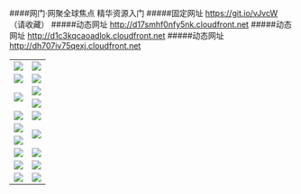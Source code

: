 ####网门·网聚全球焦点 精华资源入门
#####固定网址 https://git.io/vJvcW （请收藏）
#####动态网址 http://d17smhf0nfy5nk.cloudfront.net
#####动态网址 http://d1c3kqcaoadlok.cloudfront.net
#####动态网址 http://dh707iv75qexj.cloudfront.net
<table>
  <tr height="1"></tr>
  <tr>
    <td><a href="https://d17smhf0nfy5nk.cloudfront.net" target="_blank"><img src="https://d17smhf0nfy5nk.cloudfront.net/Up/0WMDT0.jpg" /></a></td>
    <td><a href="https://d17smhf0nfy5nk.cloudfront.net/oNote.aspx" target="_blank"><img src="https://d17smhf0nfy5nk.cloudfront.net/Up/0WZTT0.jpg" /></a></td>
  </tr>
  <tr>
    <td><a href="https://duaitqxt4nl89.cloudfront.net/99" target="_blank"><img src="https://d17smhf0nfy5nk.cloudfront.net/Up/0DTW.jpg"/></a></td>
    <td><a href="https://d17smhf0nfy5nk.cloudfront.net/ogST.aspx" target="_blank"><img src="https://d17smhf0nfy5nk.cloudfront.net/Up/ST.jpg"/></a></td>
  </tr>
  <tr>
    <td rowspan=2><a href="https://d17smhf0nfy5nk.cloudfront.net/ogUP.aspx?name=WJ.mp4" target="_blank"><img src="https://d17smhf0nfy5nk.cloudfront.net/Up/WJ.jpg" /></a></td>
    <td><a href="https://d17smhf0nfy5nk.cloudfront.net/ogUP.aspx?name=DKC.mp4&count=13" target="_blank"><img src="https://d17smhf0nfy5nk.cloudfront.net/Up/DKC.jpg" /></a></td> 
  </tr>
  <tr>
    <td><a href="https://d17smhf0nfy5nk.cloudfront.net/ogUP.aspx?name=LRWS.mp4&count=6B:12,5A:10,5B:35,4A:14,4B:19,3A:10,3B:26,2A:16,2B:21,1A:23,1B:29" target="_blank"><img src="https://d17smhf0nfy5nk.cloudfront.net/Up/LRWS.jpg" /></a></td>
  </tr>
  <tr>
    <td><a href="https://d17smhf0nfy5nk.cloudfront.net/ogUP.aspx?name=WJZM.mp4&count=9" target="_blank"><img src="https://d17smhf0nfy5nk.cloudfront.net/Up/WJZM.jpg" /></a></td>
    <td><a href="https://d17smhf0nfy5nk.cloudfront.net/ogUP.aspx?name=XTFY.mp4&count=9" target="_blank"><img src="https://d17smhf0nfy5nk.cloudfront.net/Up/XTFY.jpg" /></a></td>
  </tr>
  <tr>
    <td><a href="https://d17smhf0nfy5nk.cloudfront.net/ogUP.aspx?name=JQR.mp4&count=2" target="_blank"><img src="https://d17smhf0nfy5nk.cloudfront.net/Up/JQR.jpg" /></a></td>   
    <td rowspan=2><a href="https://d17smhf0nfy5nk.cloudfront.net/ogUP.aspx?name=JP.mp4&count=9" target="_blank"><img src="https://d17smhf0nfy5nk.cloudfront.net/Up/JP.jpg" /></td>
  </tr>
  <tr>
    <td><a href="https://d17smhf0nfy5nk.cloudfront.net/ogUP.aspx?name=MTDWH.mp4&count=28" target="_blank"><img src="https://d17smhf0nfy5nk.cloudfront.net/Up/MTDWH.jpg" /></a></td>
  </tr>
  <tr>
    <td><a href="https://d17smhf0nfy5nk.cloudfront.net/ogUP.aspx?name=4SZG.mp4&count=05:7,04:20&current=05:7" target="_blank"><img src="https://d17smhf0nfy5nk.cloudfront.net/Up/4SZG0.jpg" /></a></td>
    <td><a href="https://d17smhf0nfy5nk.cloudfront.net/ogUP.aspx?name=4SDJ.mp4&count=05:20,04:52&current=05:20" target="_blank"><img src="https://d17smhf0nfy5nk.cloudfront.net/Up/4SDJ0.jpg" /></a></td>
  </tr>
  <tr>
    <td><a href="https://d17smhf0nfy5nk.cloudfront.net/ogUP.aspx?name=FG.zip" target="_blank"><img src="https://d17smhf0nfy5nk.cloudfront.net/Up/FG.jpg" /></a></td>
    <td><a href="https://d17smhf0nfy5nk.cloudfront.net/ogUP.aspx?name=FGA.apk" target="_blank"><img src="https://d17smhf0nfy5nk.cloudfront.net/Up/FGA.jpg" /></a></td>
  </tr>
  <tr>
    <td><a href="https://d17smhf0nfy5nk.cloudfront.net/ogUP.aspx?name=U.zip" target="_blank"><img src="https://d17smhf0nfy5nk.cloudfront.net/Up/U.jpg" /></a></td>
    <td><a href="https://d17smhf0nfy5nk.cloudfront.net/ogUP.aspx?name=UA.apk" target="_blank"><img src="https://d17smhf0nfy5nk.cloudfront.net/Up/UA.jpg" /></a></td>
  </tr>
</table>
